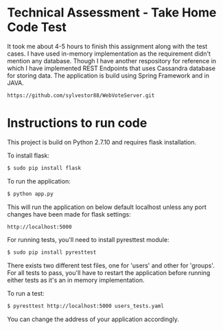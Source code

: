 # Technical Assessment - Take Home Code Test

It took me about 4-5 hours to finish this assignment along with the test cases. I have used in-memory implementation as the requirement didn't mention any database. Though I have another respository for reference in which I have implemented REST Endpoints that uses Cassandra database for storing data. The application is build using Spring Framework and in JAVA.

```sh
https://github.com/sylvestor88/WebVoteServer.git
```

# Instructions to run code

This project is build on Python 2.7.10 and requires flask installation.

To install flask:
```sh
$ sudo pip install flask
```

To run the application:

```sh
$ python app.py
```
This will run the application on below default localhost unless any port changes have been made for flask settings:

```sh
http://localhost:5000
```

For running tests, you'll need to install pyresttest module:
```sh
$ sudo pip install pyresttest
```

There exists two different test files, one for 'users' and other for 'groups'. For all tests to pass, you'll have to restart the application before running either tests as it's an in memory implementation.

To run a test:
```sh
$ pyresttest http://localhost:5000 users_tests.yaml
```
You can change the address of your application accordingly.
